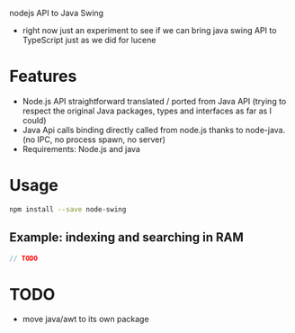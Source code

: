 nodejs API to Java Swing

 - right now just an experiment to see if we can bring java swing API to TypeScript just as we did for lucene

# Features

 * Node.js API straightforward translated / ported from Java API (trying to respect the original Java packages, types and interfaces as far as I could)
 * Java Api calls binding directly called from node.js thanks to node-java. (no IPC, no process spawn, no server)
  * Requirements: Node.js and java

# Usage

```sh
npm install --save node-swing
```

## Example: indexing and searching in RAM 

```ts
// TODO
```

# TODO

 * move java/awt to its own package